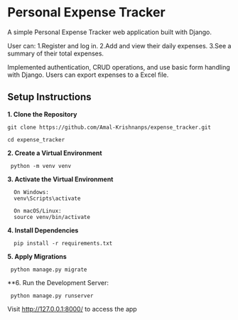 # Personal Expense Tracker
A simple Personal Expense Tracker web application built with Django.

User can:
1.Register and log in.
2.Add and view their daily expenses.
3.See a summary of their total expenses.

Implemented authentication, CRUD operations, and use basic form handling with Django.
Users can export expenses to a Excel file.


## Setup Instructions
**1. Clone the Repository**

    git clone https://github.com/Amal-Krishnanps/expense_tracker.git
    
    cd expense_tracker

**2. Create a Virtual Environment**
   
     python -m venv venv
   
 **3. Activate the Virtual Environment**
 
      On Windows:
      venv\Scripts\activate
     
      On macOS/Linux:
      source venv/bin/activate
   
**4. Install Dependencies**

      pip install -r requirements.txt

**5. Apply Migrations**

     python manage.py migrate
     
**6. Run the Development Server:

     python manage.py runserver

Visit http://127.0.0.1:8000/ to access the app



